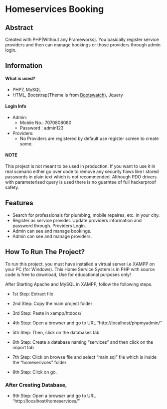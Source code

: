 # Homeservices Booking

## Abstract

Created with PHP(Without any Frameworks). You basically register
service providers and then can manage bookings or those providers through admin
login.


## Information

#### What is used?
- PHP7, MySQL
- HTML, Bootstrap(Theme is from [Bootswatch](https://bootswatch.com)), Jquery

#### Login Info
- Admin:
  - Mobile No.: 7070808080
  - Password  : admin123
- Providers:
    - No Providers are registered by default use register screen to create
      some.

#### NOTE
This project is not meant to be used in production. If you want to use it in
real scenario either go over code to remove any security flaws like I stored
passwords in plain text which is not recommended. Although PDO drivers with
parameterised query is used there is no guarntee of full hackerproof safety.


## Features
- Search for professionals for plumbing, mobile repaires, etc. in your city.
- Register as service provider. Update providers information and password
  through.
  Providers Login.
- Admin can see and manage bookings.
- Admin can see and manage providers.

## How To Run The Project?
To run this project, you must have installed a virtual server i.e XAMPP on your PC (for Windows). This Home Service System is in PHP with source code is free to download, Use for educational purposes only!

After Starting Apache and MySQL in XAMPP, follow the following steps.

- 1st Step: Extract file
- 2nd Step: Copy the main project folder
- 3rd Step: Paste in xampp/htdocs/

- 4th Step: Open a browser and go to URL “http://localhost/phpmyadmin/”
- 5th Step: Then, click on the databases tab
- 6th Step: Create a database naming “services” and then click on the import tab
- 7th Step: Click on browse file and select “main.sql” file which is inside the “homeserivces” folder
- 8th Step: Click on go.

### After Creating Database,

- 9th Step: Open a browser and go to URL “http://localhost/homeservices/”




